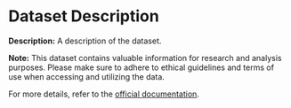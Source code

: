 
# Dataset Description

**Description:** A description of the dataset. 

**Note:** This dataset contains valuable information for research and analysis purposes. Please make sure to adhere to ethical guidelines and terms of use when accessing and utilizing the data.

For more details, refer to the [official documentation](link_to_documentation).
